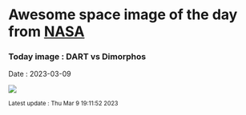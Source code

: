 
# Awesome space image of the day from [NASA](https://api.nasa.gov/)

### Today image : DART vs Dimorphos
Date : 2023-03-09

![](https://apod.nasa.gov/apod/image/2303/pressdracowithspacecraft1_1024.jpg)

<small>Latest update : Thu Mar  9 19:11:52 2023</small>
        